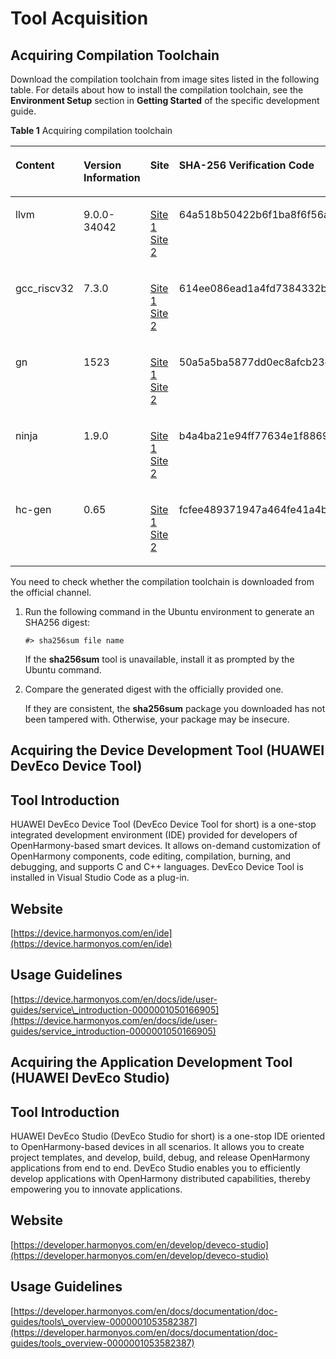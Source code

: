 # Tool Acquisition<a name="EN-US_TOPIC_0000001055701144"></a>

## Acquiring Compilation Toolchain<a name="section18750162432511"></a>

Download the compilation toolchain from image sites listed in the following table. For details about how to install the compilation toolchain, see the  **Environment Setup**  section in  **Getting Started**  of the specific development guide.

**Table  1**  Acquiring compilation toolchain

<a name="table167961324122511"></a>
<table><thead align="left"><tr id="row87941124202517"><th class="cellrowborder" valign="top" width="11.25%" id="mcps1.2.5.1.1"><p id="p77943248257"><a name="p77943248257"></a><a name="p77943248257"></a>Content</p>
</th>
<th class="cellrowborder" valign="top" width="13.74%" id="mcps1.2.5.1.2"><p id="p879422415251"><a name="p879422415251"></a><a name="p879422415251"></a>Version Information</p>
</th>
<th class="cellrowborder" valign="top" width="13.71%" id="mcps1.2.5.1.3"><p id="p1379420242252"><a name="p1379420242252"></a><a name="p1379420242252"></a>Site</p>
</th>
<th class="cellrowborder" valign="top" width="61.3%" id="mcps1.2.5.1.4"><p id="p479442462518"><a name="p479442462518"></a><a name="p479442462518"></a>SHA-256 Verification Code</p>
</th>
</tr>
</thead>
<tbody><tr id="row47957244255"><td class="cellrowborder" valign="top" width="11.25%" headers="mcps1.2.5.1.1 "><p id="p20794162412258"><a name="p20794162412258"></a><a name="p20794162412258"></a>llvm</p>
</td>
<td class="cellrowborder" valign="top" width="13.74%" headers="mcps1.2.5.1.2 "><p id="p47941224122519"><a name="p47941224122519"></a><a name="p47941224122519"></a>9.0.0-34042</p>
</td>
<td class="cellrowborder" valign="top" width="13.71%" headers="mcps1.2.5.1.3 "><p id="p1379532412256"><a name="p1379532412256"></a><a name="p1379532412256"></a><a href="http://tools.harmonyos.com/mirrors/clang/9.0.0-34042/linux/llvm-linux-9.0.0-34042.tar" target="_blank" rel="noopener noreferrer">Site 1</a>    <a href="https://mirrors.huaweicloud.com/harmonyos/compiler/clang/9.0.0-34042/linux/llvm-linux-9.0.0-34042.tar" target="_blank" rel="noopener noreferrer">Site 2</a></p>
</td>
<td class="cellrowborder" valign="top" width="61.3%" headers="mcps1.2.5.1.4 "><p id="p15795112414255"><a name="p15795112414255"></a><a name="p15795112414255"></a>64a518b50422b6f1ba8f6f56a5e303fb8448a311211ba10c385ad307a1d2546f</p>
</td>
</tr>
<tr id="row2795202472514"><td class="cellrowborder" valign="top" width="11.25%" headers="mcps1.2.5.1.1 "><p id="p479592415257"><a name="p479592415257"></a><a name="p479592415257"></a>gcc_riscv32</p>
</td>
<td class="cellrowborder" valign="top" width="13.74%" headers="mcps1.2.5.1.2 "><p id="p1679522412514"><a name="p1679522412514"></a><a name="p1679522412514"></a>7.3.0</p>
</td>
<td class="cellrowborder" valign="top" width="13.71%" headers="mcps1.2.5.1.3 "><p id="p13795192412258"><a name="p13795192412258"></a><a name="p13795192412258"></a><a href="http://tools.harmonyos.com/mirrors/gcc_riscv32/7.3.0/linux/gcc_riscv32-linux-7.3.0.tar.gz" target="_blank" rel="noopener noreferrer">Site 1</a>    <a href="https://mirrors.huaweicloud.com/harmonyos/compiler/gcc_riscv32/7.3.0/linux/gcc_riscv32-linux-7.3.0.tar.gz" target="_blank" rel="noopener noreferrer">Site 2</a></p>
</td>
<td class="cellrowborder" valign="top" width="61.3%" headers="mcps1.2.5.1.4 "><p id="p7795124152510"><a name="p7795124152510"></a><a name="p7795124152510"></a>614ee086ead1a4fd7384332b85dd62707801f323de60dfdb61503f473d470a24</p>
</td>
</tr>
<tr id="row37951424102514"><td class="cellrowborder" valign="top" width="11.25%" headers="mcps1.2.5.1.1 "><p id="p8795524122517"><a name="p8795524122517"></a><a name="p8795524122517"></a>gn</p>
</td>
<td class="cellrowborder" valign="top" width="13.74%" headers="mcps1.2.5.1.2 "><p id="p127951624182514"><a name="p127951624182514"></a><a name="p127951624182514"></a>1523</p>
</td>
<td class="cellrowborder" valign="top" width="13.71%" headers="mcps1.2.5.1.3 "><p id="p47957245252"><a name="p47957245252"></a><a name="p47957245252"></a><a href="http://tools.harmonyos.com/mirrors/gn/1523/linux/gn.1523.tar" target="_blank" rel="noopener noreferrer">Site 1</a>    <a href="https://mirrors.huaweicloud.com/harmonyos/compiler/gn/1523/linux/gn.1523.tar" target="_blank" rel="noopener noreferrer">Site 2</a></p>
</td>
<td class="cellrowborder" valign="top" width="61.3%" headers="mcps1.2.5.1.4 "><p id="p9795192402516"><a name="p9795192402516"></a><a name="p9795192402516"></a>50a5a5ba5877dd0ec8afcb23d3dd4d966a16403c29cd80a4002230241d32ef34</p>
</td>
</tr>
<tr id="row10796824122514"><td class="cellrowborder" valign="top" width="11.25%" headers="mcps1.2.5.1.1 "><p id="p379532414251"><a name="p379532414251"></a><a name="p379532414251"></a>ninja</p>
</td>
<td class="cellrowborder" valign="top" width="13.74%" headers="mcps1.2.5.1.2 "><p id="p17952245256"><a name="p17952245256"></a><a name="p17952245256"></a>1.9.0</p>
</td>
<td class="cellrowborder" valign="top" width="13.71%" headers="mcps1.2.5.1.3 "><p id="p12796172442519"><a name="p12796172442519"></a><a name="p12796172442519"></a><a href="http://tools.harmonyos.com/mirrors/ninja/1.9.0/linux/ninja.1.9.0.tar" target="_blank" rel="noopener noreferrer">Site 1</a>    <a href="https://mirrors.huaweicloud.com/harmonyos/compiler/ninja/1.9.0/linux/ninja.1.9.0.tar" target="_blank" rel="noopener noreferrer">Site 2</a></p>
</td>
<td class="cellrowborder" valign="top" width="61.3%" headers="mcps1.2.5.1.4 "><p id="p479692492515"><a name="p479692492515"></a><a name="p479692492515"></a>b4a4ba21e94ff77634e1f88697a00b6f498fdbc0b40d7649df1b246b285874f9</p>
</td>
</tr>
<tr id="row1179642422512"><td class="cellrowborder" valign="top" width="11.25%" headers="mcps1.2.5.1.1 "><p id="p127962247255"><a name="p127962247255"></a><a name="p127962247255"></a>hc-gen</p>
</td>
<td class="cellrowborder" valign="top" width="13.74%" headers="mcps1.2.5.1.2 "><p id="p8796424152514"><a name="p8796424152514"></a><a name="p8796424152514"></a>0.65</p>
</td>
<td class="cellrowborder" valign="top" width="13.71%" headers="mcps1.2.5.1.3 "><p id="p7796624192517"><a name="p7796624192517"></a><a name="p7796624192517"></a><a href="http://tools.harmonyos.com/mirrors/hc-gen/0.65/linux/hc-gen-0.65-linux.tar" target="_blank" rel="noopener noreferrer">Site 1</a>    <a href="https://mirrors.huaweicloud.com/harmonyos/compiler/hc-gen/0.65/linux/hc-gen-0.65-linux.tar" target="_blank" rel="noopener noreferrer">Site 2</a></p>
</td>
<td class="cellrowborder" valign="top" width="61.3%" headers="mcps1.2.5.1.4 "><p id="p679682402514"><a name="p679682402514"></a><a name="p679682402514"></a>fcfee489371947a464fe41a4b45a897b9a44155891a957f15bad2e157c750162</p>
</td>
</tr>
</tbody>
</table>

You need to check whether the compilation toolchain is downloaded from the official channel.

1.  Run the following command in the Ubuntu environment to generate an SHA256 digest:

    ```
    #> sha256sum file name
    ```

    If the  **sha256sum**  tool is unavailable, install it as prompted by the Ubuntu command.

2.  Compare the generated digest with the officially provided one.

    If they are consistent, the  **sha256sum**  package you downloaded has not been tampered with. Otherwise, your package may be insecure.


## Acquiring the Device Development Tool \(HUAWEI DevEco Device Tool\)<a name="section12307171315108"></a>

## Tool Introduction<a name="section68281728193514"></a>

HUAWEI DevEco Device Tool \(DevEco Device Tool for short\) is a one-stop integrated development environment \(IDE\) provided for developers of OpenHarmony-based smart devices. It allows on-demand customization of OpenHarmony components, code editing, compilation, burning, and debugging, and supports C and C++ languages. DevEco Device Tool is installed in Visual Studio Code as a plug-in.

## Website<a name="section13785205443514"></a>

[https://device.harmonyos.com/en/ide](https://device.harmonyos.com/en/ide)

## Usage Guidelines<a name="section14919195917361"></a>

[https://device.harmonyos.com/en/docs/ide/user-guides/service\_introduction-0000001050166905](https://device.harmonyos.com/en/docs/ide/user-guides/service_introduction-0000001050166905)

## Acquiring the Application Development Tool \(HUAWEI DevEco Studio\)<a name="section5472125503411"></a>

## Tool Introduction<a name="section17935101224620"></a>

HUAWEI DevEco Studio \(DevEco Studio for short\) is a one-stop IDE oriented to OpenHarmony-based devices in all scenarios. It allows you to create project templates, and develop, build, debug, and release OpenHarmony applications from end to end. DevEco Studio enables you to efficiently develop applications with OpenHarmony distributed capabilities, thereby empowering you to innovate applications.

## Website<a name="section1572093543613"></a>

[https://developer.harmonyos.com/en/develop/deveco-studio](https://developer.harmonyos.com/en/develop/deveco-studio)

## Usage Guidelines<a name="section1125615298385"></a>

[https://developer.harmonyos.com/en/docs/documentation/doc-guides/tools\_overview-0000001053582387](https://developer.harmonyos.com/en/docs/documentation/doc-guides/tools_overview-0000001053582387)

